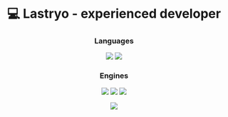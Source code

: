 <h1 align="center">💻 Lastryo - experienced developer </h1>

<div align="center">
  <h3 align="center">Languages</h1>
  <div>
    <img src="https://img.shields.io/badge/C%23-1f232f?style=for-the-badge&logo=sharp&logoColor=99CC00">
    <img src="https://img.shields.io/badge/Rust-1f232f?style=for-the-badge&logo=rust&logoColor=CE412B">
  </div>
  <h3 align="center">Engines</h1>
  <div>
    <img src="https://img.shields.io/badge/Unity-1f232f?style=for-the-badge&logo=unity&logoColor=white">
    <img src="https://img.shields.io/badge/bevy-1f232f.svg?style=for-the-badge&logo=bevy&logoColor=white">
    <img src="https://img.shields.io/badge/GODOT-1f232f.svg?style=for-the-badge&logo=godot-engine">
  </div>
</p>

<p align="center">
  <img src="https://github-readme-stats.vercel.app/api?username=Lastryo&theme=ayu-mirage&show_icons=true&hide_border=true&count_private=true&locale=en">
</p>
